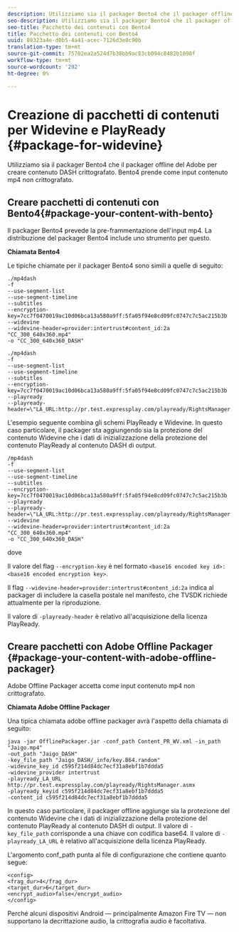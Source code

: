```yaml
---
description: Utilizziamo sia il packager Bento4 che il packager offline del Adobe  per creare contenuto DASH crittografato. Bento4 prende come input contenuto mp4 non crittografato.
seo-description: Utilizziamo sia il packager Bento4 che il packager offline del Adobe  per creare contenuto DASH crittografato. Bento4 prende come input contenuto mp4 non crittografato.
seo-title: Pacchetto dei contenuti con Bento4
title: Pacchetto dei contenuti con Bento4
uuid: 88323a4e-d0b5-4a41-acec-7126d3e0c90b
translation-type: tm+mt
source-git-commit: 75702ea2a524d7b38bb9ac83cb094c8482b1098f
workflow-type: tm+mt
source-wordcount: '292'
ht-degree: 0%

---
```



# Creazione di pacchetti di contenuti per Widevine e PlayReady {#package-for-widevine}

Utilizziamo sia il packager Bento4 che il packager offline del Adobe  per creare contenuto DASH crittografato. Bento4 prende come input contenuto mp4 non crittografato.

## Creare pacchetti di contenuti con Bento4{#package-your-content-with-bento}

Il packager Bento4 prevede la pre-frammentazione dell&#39;input mp4. La distribuzione del packager Bento4 include uno strumento per questo.

**Chiamata Bento4**

Le tipiche chiamate per il packager Bento4 sono simili a quelle di seguito:

```
./mp4dash
-f
--use-segment-list
--use-segment-timeline
--subtitles
--encryption-key=7cc7f0470019ac10d06bca13a580a9ff:5fa05f94e8cd09fc0747c7c5ac215b3b
--widevine
--widevine-header=provider:intertrust#content_id:2a "CC_300_640x360.mp4"
-o "CC_300_640x360_DASH"
```

```
./mp4dash
-f
--use-segment-list
--use-segment-timeline
--subtitles
--encryption-key=7cc7f0470019ac10d06bca13a580a9ff:5fa05f94e8cd09fc0747c7c5ac215b3b
--playready
--playready-header=\"LA_URL:http://pr.test.expressplay.com/playready/RightsManager.asmx\"
```

L&#39;esempio seguente combina gli schemi PlayReady e Widevine. In questo caso particolare, il packager sta aggiungendo sia la protezione del contenuto Widevine che i dati di inizializzazione della protezione del contenuto PlayReady al contenuto DASH di output.

```
/mp4dash
-f
--use-segment-list
--use-segment-timeline
--subtitles
--encryption-key=7cc7f0470019ac10d06bca13a580a9ff:5fa05f94e8cd09fc0747c7c5ac215b3b
--playready
--playready-header=\"LA_URL:http://pr.test.expressplay.com/playready/RightsManager.asmx\"
--widevine
--widevine-header=provider:intertrust#content_id:2a "CC_300_640x360.mp4"
-o "CC_300_640x360_DASH"
```

dove

Il valore del flag `--encryption-key` è nel formato `<base16 encoded key id>:<base16 encoded encryption key>`.

Il flag `--widevine-header=provider:intertrust#content_id:2a` indica al packager di includere la casella postale nel manifesto, che TVSDK richiede attualmente per la riproduzione.

Il valore di `-playready-header` è relativo all&#39;acquisizione della licenza PlayReady.

## Creare pacchetti con  Adobe Offline Packager {#package-your-content-with-adobe-offline-packager}

 Adobe Offline Packager accetta come input contenuto mp4 non crittografato.

**Chiamata  Adobe Offline Packager**

Una tipica chiamata adobe offline packager avrà l&#39;aspetto della chiamata di seguito:

```
java -jar OfflinePackager.jar -conf_path Content_PR_WV.xml -in_path "Jaigo.mp4"
-out_path "Jaigo_DASH"
-key_file_path "Jaigo_DASH/_info/key.B64.random"
-widevine_key_id c595f214d84dc7ecf31a8ebf1b7ddda5
-widevine_provider intertrust
-playready_LA_URL
http://pr.test.expressplay.com/playready/RightsManager.asmx
-playready_keyid c595f214d84dc7ecf31a8ebf1b7ddda5
-content_id c595f214d84dc7ecf31a8ebf1b7ddda5
```

In questo caso particolare, il packager offline aggiunge sia la protezione del contenuto Widevine che i dati di inizializzazione della protezione del contenuto PlayReady al contenuto DASH di output. Il valore di `-key_file_path` corrisponde a una chiave con codifica base64. Il valore di `-playready_LA_URL` è relativo all&#39;acquisizione della licenza PlayReady.

L&#39;argomento conf_path punta al file di configurazione che contiene quanto segue:

```
<config>
<frag_dur>4</frag_dur>
<target_dur>6</target_dur>
<encrypt_audio>false</encrypt_audio>
</config>
```

Perché alcuni dispositivi Android — principalmente  Amazon Fire TV — non supportano la decrittazione audio, la crittografia audio è facoltativa.
